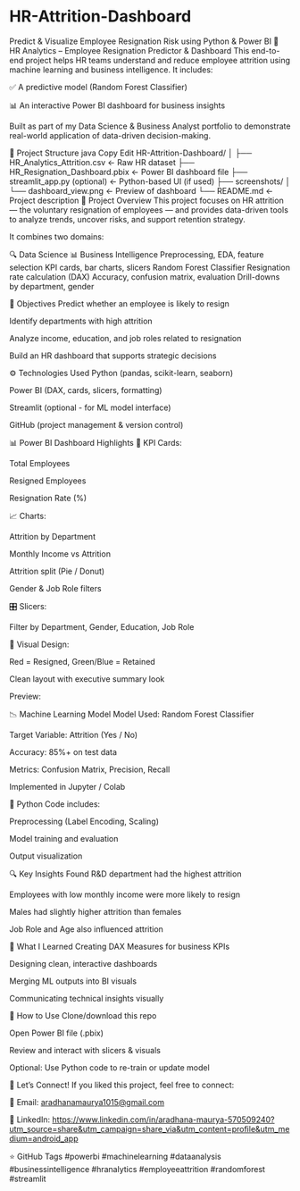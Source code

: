 # HR-Attrition-Dashboard
Predict &amp; Visualize Employee Resignation Risk using Python &amp; Power BI
💼 HR Analytics – Employee Resignation Predictor & Dashboard
This end-to-end project helps HR teams understand and reduce employee attrition using machine learning and business intelligence. It includes:

✅ A predictive model (Random Forest Classifier)

📊 An interactive Power BI dashboard for business insights

Built as part of my Data Science & Business Analyst portfolio to demonstrate real-world application of data-driven decision-making.

📁 Project Structure
java
Copy
Edit
HR-Attrition-Dashboard/
│
├── HR_Analytics_Attrition.csv         ← Raw HR dataset
├── HR_Resignation_Dashboard.pbix      ← Power BI dashboard file
├── streamlit_app.py (optional)        ← Python-based UI (if used)
├── screenshots/
│   └── dashboard_view.png             ← Preview of dashboard
└── README.md                          ← Project description
🧠 Project Overview
This project focuses on HR attrition — the voluntary resignation of employees — and provides data-driven tools to analyze trends, uncover risks, and support retention strategy.

It combines two domains:

🔍 Data Science	📊 Business Intelligence
Preprocessing, EDA, feature selection	KPI cards, bar charts, slicers
Random Forest Classifier	Resignation rate calculation (DAX)
Accuracy, confusion matrix, evaluation	Drill-downs by department, gender

🎯 Objectives
Predict whether an employee is likely to resign

Identify departments with high attrition

Analyze income, education, and job roles related to resignation

Build an HR dashboard that supports strategic decisions

⚙️ Technologies Used
Python (pandas, scikit-learn, seaborn)

Power BI (DAX, cards, slicers, formatting)

Streamlit (optional - for ML model interface)

GitHub (project management & version control)

📊 Power BI Dashboard Highlights
📌 KPI Cards:

Total Employees

Resigned Employees

Resignation Rate (%)

📈 Charts:

Attrition by Department

Monthly Income vs Attrition

Attrition split (Pie / Donut)

Gender & Job Role filters

🎛 Slicers:

Filter by Department, Gender, Education, Job Role

🎨 Visual Design:

Red = Resigned, Green/Blue = Retained

Clean layout with executive summary look

Preview:


📉 Machine Learning Model
Model Used: Random Forest Classifier

Target Variable: Attrition (Yes / No)

Accuracy: 85%+ on test data

Metrics: Confusion Matrix, Precision, Recall

Implemented in Jupyter / Colab

🧪 Python Code includes:

Preprocessing (Label Encoding, Scaling)

Model training and evaluation

Output visualization

🔍 Key Insights Found
R&D department had the highest attrition

Employees with low monthly income were more likely to resign

Males had slightly higher attrition than females

Job Role and Age also influenced attrition

📌 What I Learned
Creating DAX Measures for business KPIs

Designing clean, interactive dashboards

Merging ML outputs into BI visuals

Communicating technical insights visually

📂 How to Use
Clone/download this repo

Open Power BI file (.pbix)

Review and interact with slicers & visuals

Optional: Use Python code to re-train or update model

🤝 Let’s Connect!
If you liked this project, feel free to connect:

📧 Email: aradhanamaurya1015@gmail.com

💼 LinkedIn: https://www.linkedin.com/in/aradhana-maurya-570509240?utm_source=share&utm_campaign=share_via&utm_content=profile&utm_medium=android_app


⭐ GitHub Tags
#powerbi #machinelearning #dataanalysis #businessintelligence #hranalytics #employeeattrition #randomforest #streamlit